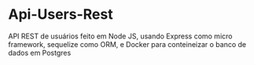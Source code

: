 # Api-Users-Rest
API REST de usuários feito em Node JS, usando Express como micro framework, sequelize como ORM, e Docker para conteineizar o banco de dados em Postgres
